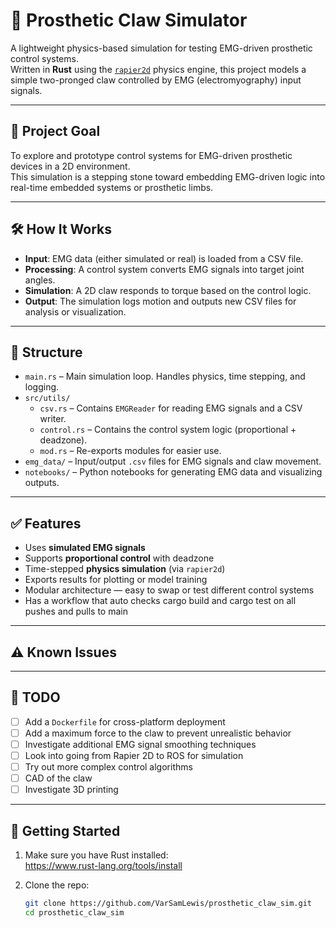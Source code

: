 ﻿# 🦾 Prosthetic Claw Simulator

A lightweight physics-based simulation for testing EMG-driven prosthetic control systems.  
Written in **Rust** using the [`rapier2d`](https://rapier.rs/) physics engine, this project models a simple two-pronged claw controlled by EMG (electromyography) input signals.

---

## 🎯 Project Goal

To explore and prototype control systems for EMG-driven prosthetic devices in a 2D environment.  
This simulation is a stepping stone toward embedding EMG-driven logic into real-time embedded systems or prosthetic limbs.

---

## 🛠 How It Works

- **Input**: EMG data (either simulated or real) is loaded from a CSV file.
- **Processing**: A control system converts EMG signals into target joint angles.
- **Simulation**: A 2D claw responds to torque based on the control logic.
- **Output**: The simulation logs motion and outputs new CSV files for analysis or visualization.

---

## 📁 Structure

- `main.rs` – Main simulation loop. Handles physics, time stepping, and logging.
- `src/utils/`
  - `csv.rs` – Contains `EMGReader` for reading EMG signals and a CSV writer.
  - `control.rs` – Contains the control system logic (proportional + deadzone).
  - `mod.rs` – Re-exports modules for easier use.
- `emg_data/` – Input/output `.csv` files for EMG signals and claw movement.
- `notebooks/` – Python notebooks for generating EMG data and visualizing outputs.

---

## ✅ Features

- Uses **simulated EMG signals**
- Supports **proportional control** with deadzone
- Time-stepped **physics simulation** (via `rapier2d`)
- Exports results for plotting or model training
- Modular architecture — easy to swap or test different control systems
- Has a workflow that auto checks cargo build and cargo test on all pushes and pulls to main

---

## ⚠ Known Issues

---

## 📝 TODO

- [ ] Add a `Dockerfile` for cross-platform deployment
- [ ] Add a maximum force to the claw to prevent unrealistic behavior
- [ ] Investigate additional EMG signal smoothing techniques
- [ ] Look into going from Rapier 2D to ROS for simulation
- [ ] Try out more complex control algorithms
- [ ] CAD of the claw
- [ ] Investigate 3D printing

---

## 🚀 Getting Started

1. Make sure you have Rust installed:  
   https://www.rust-lang.org/tools/install

2. Clone the repo:

   ```bash
   git clone https://github.com/VarSamLewis/prosthetic_claw_sim.git
   cd prosthetic_claw_sim
